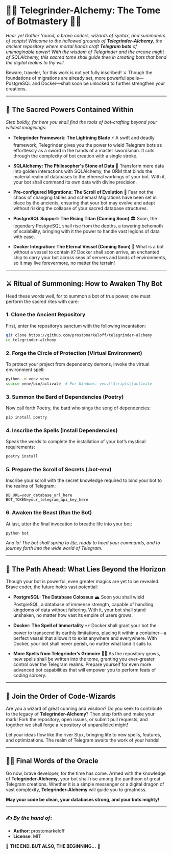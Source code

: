 # 🐉📜 **Telegrinder-Alchemy: The Tome of Botmastery** 📜🐉

_Hear ye! Gather ‘round, o brave coders, wizards of syntax, and summoners of scripts! Welcome to the hallowed grounds of **Telegrinder-Alchemy**, the ancient repository where mortal hands craft **Telegram bots** of unimaginable power! With the wisdom of Telegrinder and the arcane might of SQLAlchemy, this sacred tome shall guide thee in creating bots that bend the digital realms to thy will._

Beware, traveler, for this work is not yet fully inscribed! ⚔️ Though the foundations of migrations are already set, more powerful spells—PostgreSQL and Docker—shall soon be unlocked to further strengthen your creations.

---

## 🧙 **The Sacred Powers Contained Within**

_Step boldly, for here you shall find the tools of bot-crafting beyond your wildest imaginings:_

- **Telegrinder Framework: The Lightning Blade** ⚡️
  A swift and deadly framework, Telegrinder gives you the power to wield Telegram bots as effortlessly as a sword in the hands of a master swordsman. It cuts through the complexity of bot creation with a single stroke.

- **SQLAlchemy: The Philosopher's Stone of Data** 🏺
  Transform mere data into golden interactions with SQLAlchemy, the ORM that binds the material realm of databases to the ethereal workings of your bot. With it, your bot shall command its own data with divine precision.

- **Pre-configured Migrations: The Scroll of Evolution** 📜
  Fear not the chaos of changing tables and schemas! Migrations have been set in place by the ancients, ensuring that your bot may evolve and adapt without risking the collapse of your sacred database structures.

- **PostgreSQL Support: The Rising Titan (Coming Soon)** 🏛️
  Soon, the legendary PostgreSQL shall rise from the depths, a towering behemoth of scalability, bringing with it the power to handle vast legions of data with ease.

- **Docker Integration: The Eternal Vessel (Coming Soon)** 🐳
  What is a bot without a vessel to contain it? Docker shall soon arrive, an enchanted ship to carry your bot across seas of servers and lands of environments, so it may live forevermore, no matter the terrain!

---

## ⚔️ **Ritual of Summoning: How to Awaken Thy Bot**

Heed these words well, for to summon a bot of true power, one must perform the sacred rites with care:

### 1. **Clone the Ancient Repository**
   First, enter the repository’s sanctum with the following incantation:
   ```bash
   git clone https://github.com/prostomarkeloff/telegrinder-alchemy
   cd telegrinder-alchemy
   ```

### 2. **Forge the Circle of Protection (Virtual Environment)**
   To protect your project from dependency demons, invoke the virtual environment spell:
   ```bash
   python -m venv venv
   source venv/bin/activate  # For Windows: venv\\Scripts\\activate
   ```

### 3. **Summon the Bard of Dependencies (Poetry)**
   Now call forth Poetry, the bard who sings the song of dependencies:
   ```bash
   pip install poetry
   ```

### 4. **Inscribe the Spells (Install Dependencies)**
   Speak the words to complete the installation of your bot’s mystical requirements:
   ```bash
   poetry install
   ```

### 5. **Prepare the Scroll of Secrets (.bot-env)**
   Inscribe your scroll with the secret knowledge required to bind your bot to the realms of Telegram:
   ```
   DB_URL=your_database_url_here
   BOT_TOKEN=your_telegram_api_key_here
   ```

### 6. **Awaken the Beast (Run the Bot)**
   At last, utter the final invocation to breathe life into your bot:
   ```bash
   python bot
   ```

_And lo! The bot shall spring to life, ready to heed your commands, and to journey forth into the wide world of Telegram._

---

## 🌌 **The Path Ahead: What Lies Beyond the Horizon**

Though your bot is powerful, even greater magics are yet to be revealed. Brave coder, the future holds vast potential:

- **PostgreSQL: The Database Colossus** 🏔️
   Soon you shall wield PostgreSQL, a database of immense strength, capable of handling kingdoms of data without faltering. With it, your bot shall stand unshaken, no matter how vast its empire of users grows.

- **Docker: The Spell of Immortality** 💀⚡
   Docker shall grant your bot the power to transcend its earthly limitations, placing it within a container—a perfect vessel that allows it to exist anywhere and everywhere. With Docker, your bot shall never perish, no matter what land it sails to.

- **More Spells from Telegrinder’s Grimoire** 🧙‍♂️
   As the repository grows, new spells shall be written into the tome, granting you ever-greater control over the Telegram realms. Prepare yourself for even more advanced bot capabilities that will empower you to perform feats of coding sorcery.

---

## 🏰 **Join the Order of Code-Wizards**

Are you a wizard of great cunning and wisdom? Do you seek to contribute to the legacy of **Telegrinder-Alchemy**? Then step forth and make your mark! Fork the repository, open issues, or submit pull requests, and together we shall forge a repository of unparalleled might!

Let your ideas flow like the river Styx, bringing life to new spells, features, and optimizations. The realm of Telegram awaits the work of your hands!

---

## 🧙‍♀️ **Final Words of the Oracle**

Go now, brave developer, for the time has come. Armed with the knowledge of **Telegrinder-Alchemy**, your bot shall rise among the pantheon of great Telegram creations. Whether it is a simple messenger or a digital dragon of vast complexity, **Telegrinder-Alchemy** will guide you to greatness.

**May your code be clean, your databases strong, and your bots mighty!**

---

### ✍️ *By the hand of*:
- **Author**: prostomarkeloff
- **License**: MIT

🐉 **THE END. BUT ALSO, THE BEGINNING...** 🐉
